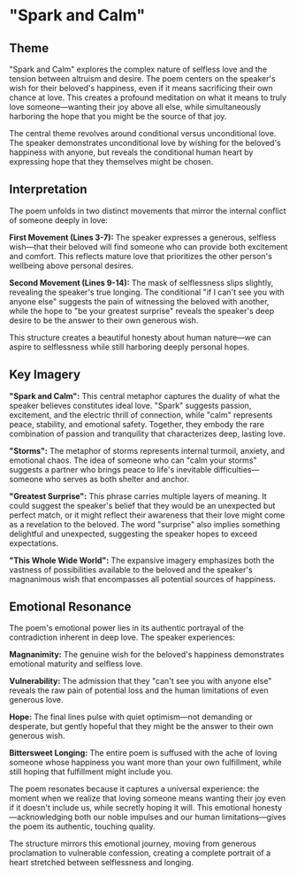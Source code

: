 # "Spark and Calm"

## Theme

"Spark and Calm" explores the complex nature of selfless love and the tension between altruism and desire. The poem centers on the speaker's wish for their beloved's happiness, even if it means sacrificing their own chance at love. This creates a profound meditation on what it means to truly love someone—wanting their joy above all else, while simultaneously harboring the hope that you might be the source of that joy.

The central theme revolves around conditional versus unconditional love. The speaker demonstrates unconditional love by wishing for the beloved's happiness with anyone, but reveals the conditional human heart by expressing hope that they themselves might be chosen.

## Interpretation

The poem unfolds in two distinct movements that mirror the internal conflict of someone deeply in love:

**First Movement (Lines 3-7):** The speaker expresses a generous, selfless wish—that their beloved will find someone who can provide both excitement and comfort. This reflects mature love that prioritizes the other person's wellbeing above personal desires.

**Second Movement (Lines 9-14):** The mask of selflessness slips slightly, revealing the speaker's true longing. The conditional "if I can't see you with anyone else" suggests the pain of witnessing the beloved with another, while the hope to "be your greatest surprise" reveals the speaker's deep desire to be the answer to their own generous wish.

This structure creates a beautiful honesty about human nature—we can aspire to selflessness while still harboring deeply personal hopes.

## Key Imagery

**"Spark and Calm":** This central metaphor captures the duality of what the speaker believes constitutes ideal love. "Spark" suggests passion, excitement, and the electric thrill of connection, while "calm" represents peace, stability, and emotional safety. Together, they embody the rare combination of passion and tranquility that characterizes deep, lasting love.

**"Storms":** The metaphor of storms represents internal turmoil, anxiety, and emotional chaos. The idea of someone who can "calm your storms" suggests a partner who brings peace to life's inevitable difficulties—someone who serves as both shelter and anchor.

**"Greatest Surprise":** This phrase carries multiple layers of meaning. It could suggest the speaker's belief that they would be an unexpected but perfect match, or it might reflect their awareness that their love might come as a revelation to the beloved. The word "surprise" also implies something delightful and unexpected, suggesting the speaker hopes to exceed expectations.

**"This Whole Wide World":** The expansive imagery emphasizes both the vastness of possibilities available to the beloved and the speaker's magnanimous wish that encompasses all potential sources of happiness.

## Emotional Resonance

The poem's emotional power lies in its authentic portrayal of the contradiction inherent in deep love. The speaker experiences:

**Magnanimity:** The genuine wish for the beloved's happiness demonstrates emotional maturity and selfless love.

**Vulnerability:** The admission that they "can't see you with anyone else" reveals the raw pain of potential loss and the human limitations of even generous love.

**Hope:** The final lines pulse with quiet optimism—not demanding or desperate, but gently hopeful that they might be the answer to their own generous wish.

**Bittersweet Longing:** The entire poem is suffused with the ache of loving someone whose happiness you want more than your own fulfillment, while still hoping that fulfillment might include you.

The poem resonates because it captures a universal experience: the moment when we realize that loving someone means wanting their joy even if it doesn't include us, while secretly hoping it will. This emotional honesty—acknowledging both our noble impulses and our human limitations—gives the poem its authentic, touching quality.

The structure mirrors this emotional journey, moving from generous proclamation to vulnerable confession, creating a complete portrait of a heart stretched between selflessness and longing.